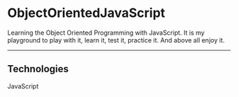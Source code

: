 # ObjectOrientedJavaScript
Learning the Object Oriented Programming with JavaScript. It is my playground to play with it, learn it, test it, practice it. And above all enjoy it.

***

## Technologies 
JavaScript
